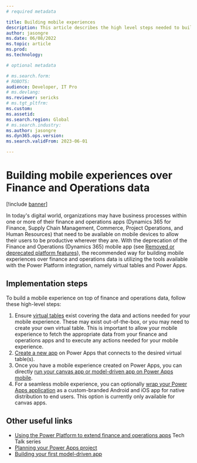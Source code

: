 ```yaml
---
# required metadata

title: Building mobile experiences
description: This article describes the high level steps needed to build mobile experiences in Power Apps using Finance and Operations app data 
author: jasongre
ms.date: 06/08/2022
ms.topic: article
ms.prod: 
ms.technology: 

# optional metadata

# ms.search.form: 
# ROBOTS: 
audience: Developer, IT Pro
# ms.devlang: 
ms.reviewer: sericks
# ms.tgt_pltfrm: 
ms.custom: 
ms.assetid: 
ms.search.region: Global
# ms.search.industry: 
ms.author: jasongre
ms.dyn365.ops.version: 
ms.search.validFrom: 2023-06-01

---
```


# Building mobile experiences over Finance and Operations data 

[!include [banner](../includes/banner.md)]

In today's digital world, organizations may have business processes within one or more of their finance and operations apps (Dynamics 365 for Finance, Supply Chain Management, Commerce, Project Operations, and Human Resources) that need to be available on mobile devices to allow their users to be productive wherever they are. With the deprecation of the Finance and Operations (Dynamics 365) mobile app (see [Removed or deprecated platform features](../get-started/removed-deprecated-features-platform-updates.md#finance-and-operations-dynamics-365-mobile-application-and-mobile-platform)), the recommended way for building mobile experiences over finance and operations data is utilizing the tools available with the Power Platform integration, namely virtual tables and Power Apps. 

## Implementation steps
To build a mobile experience on top of finance and operations data, follow these high-level steps: 
1.  Ensure [virtual tables](virtual-entities-overview.md) exist covering the data and actions needed for your mobile experience. These may exist out-of-the-box, or you may need to create your own virtual table. This is important to allow your mobile experience to fetch the appropriate data from your finance and operations apps and to execute any actions needed for your mobile experience. 
2.  [Create a new app](/power-apps/maker/) on Power Apps that connects to the desired virtual table(s). 
3.  Once you have a mobile experience created on Power Apps, you can directly [run your canvas app or model-driven app on Power Apps mobile](/power-apps/mobile/run-powerapps-on-mobile).
4.  For a seamless mobile experience, you can optionally [wrap your Power Apps application](/power-apps/maker/common/wrap/overview) as a custom-branded Android and iOS app for native distribution to end users. This option is currently only available for canvas apps.

## Other useful links
-  [Using the Power Platform to extend finance and operations apps](https://community.dynamics.com/365/dynamics-365-fasttrack/b/techtalks/posts/techtalk-series-using-the-power-platform-to-extend-finance-and-operations-apps) Tech Talk series
-  [Planning your Power Apps project](/power-apps/guidance/planning/introduction)
-  [Building your first model-driven app](/power-apps/maker/model-driven-apps/build-first-model-driven-app)



